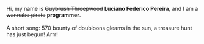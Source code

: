 Hi, my name is ~~Guybrush Threepwood~~ **Luciano Federico Pereira**, and I am a ~~wannabe pirate~~ **programmer**.<br><br>A short song: 570 bounty of doubloons gleams in the sun, a treasure hunt has just begun! Arrr!

